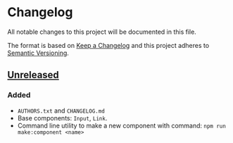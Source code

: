 # Changelog

All notable changes to this project will be documented in this file.

The format is based on [Keep a Changelog](http://keepachangelog.com/en/1.0.0/)
and this project adheres to [Semantic Versioning](http://semver.org/spec/v2.0.0.html).

## [Unreleased]

### Added

* `AUTHORS.txt` and `CHANGELOG.md`
* Base components: `Input`, `Link`.
* Command line utility to make a new component with command: `npm run make:component <name>`

[Unreleased]: https://github.com/uploadcare/uploadcare-upload-client/compare/v1.0.0...HEAD

